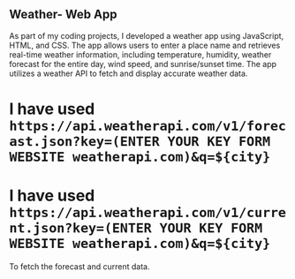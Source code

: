 ## Weather- Web App
As part of my coding projects, I developed a weather app using JavaScript, HTML, and CSS. The app allows users to enter a place name and retrieves real-time weather information, including temperature, humidity, weather forecast for the entire day, wind speed, and sunrise/sunset time. The app utilizes a weather API to fetch and display accurate weather data.
# I have used  `https://api.weatherapi.com/v1/forecast.json?key=(ENTER YOUR KEY FORM WEBSITE weatherapi.com)&q=${city}`
# I have used  `https://api.weatherapi.com/v1/current.json?key=(ENTER YOUR KEY FORM WEBSITE weatherapi.com)&q=${city}`
To fetch the forecast and current data.